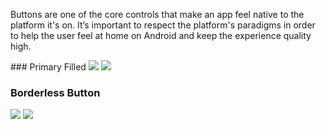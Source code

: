 Buttons are one of the core controls that make an app feel native to the platform it's on. It’s important to respect the platform's paradigms in order to help the user feel at home on Android and keep the experience quality high.

<DisplayToggle onText="Dark" offText="Light" label="Theme Switcher">
### Primary Filled

<img className="off" src="https://res.cdn.office.net/files/fabric-cdn-prod_20230126.003/fabric-website/images/controls/android/updated/img_button_01_primaryfilled_light.png?text=LightMode" />
<img className="on" src="https://res.cdn.office.net/files/fabric-cdn-prod_20230126.003/fabric-website/images/controls/android/updated/img_button_01_primaryfilled_dark.png?text=DarkMode" />

### Borderless Button

<img className="off" src="https://res.cdn.office.net/files/fabric-cdn-prod_20230126.003/fabric-website/images/controls/android/updated/img_button_02_borderless_light.png?text=LightMode" />
<img className="on" src="https://res.cdn.office.net/files/fabric-cdn-prod_20230126.003/fabric-website/images/controls/android/updated/img_button_02_borderless_dark.png?text=DarkMode" />

</DisplayToggle>
